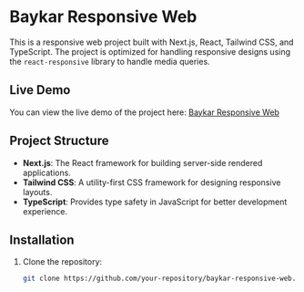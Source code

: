 # Baykar Responsive Web

This is a responsive web project built with Next.js, React, Tailwind CSS, and TypeScript. The project is optimized for handling responsive designs using the `react-responsive` library to handle media queries.

## Live Demo

You can view the live demo of the project here: [Baykar Responsive Web](https://baykar-responsive-web-u3s9.vercel.app)

## Project Structure

- **Next.js**: The React framework for building server-side rendered applications.
- **Tailwind CSS**: A utility-first CSS framework for designing responsive layouts.
- **TypeScript**: Provides type safety in JavaScript for better development experience.

## Installation

1. Clone the repository:

   ```bash
   git clone https://github.com/your-repository/baykar-responsive-web.git
